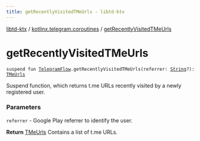 ```yaml
---
title: getRecentlyVisitedTMeUrls - libtd-ktx
---
```


[libtd-ktx](../index.html) / [kotlinx.telegram.coroutines](index.html) / [getRecentlyVisitedTMeUrls](./get-recently-visited-t-me-urls.html)

# getRecentlyVisitedTMeUrls

`suspend fun `[`TelegramFlow`](../kotlinx.telegram.core/-telegram-flow/index.html)`.getRecentlyVisitedTMeUrls(referrer: `[`String`](https://kotlinlang.org/api/latest/jvm/stdlib/kotlin/-string/index.html)`?): `[`TMeUrls`](https://tdlibx.github.io/td/docs/org/drinkless/td/libcore/telegram/TdApi/TMeUrls.html)

Suspend function, which returns t.me URLs recently visited by a newly registered user.

### Parameters

`referrer` - Google Play referrer to identify the user.

**Return**
[TMeUrls](https://tdlibx.github.io/td/docs/org/drinkless/td/libcore/telegram/TdApi/TMeUrls.html) Contains a list of t.me URLs.

